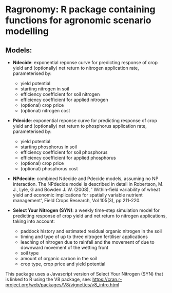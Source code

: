 Ragronomy:  R package containing functions for agronomic scenario modelling 
====================================================

## Models:

* **Ndecide**: exponential reponse curve for predicting response of crop yield and (optionally) net return to nitrogen application rate, parameterised by:
  * yield potential
  * starting nitrogen in soil
  * efficiency coefficient for soil nitrogen
  * efficiency coefficient for applied nitrogen
  * (optional) crop price
  * (optional) nitrogen cost
  
* **Pdecide**: exponential reponse curve for predicting response of crop yield and (optionally) net return to phosphorus application rate, parameterised by:
  * yield potential
  * starting phosphorus in soil
  * efficiency coefficient for soil phosphorus
  * efficiency coefficient for applied phosphorus
  * (optional) crop price
  * (optional) phosphorus cost
  
* **NPdecide**: combined Ndecide and Pdecide models, assuming no NP interaction. The NPdecide model is described in detail in Robertson, M. J., Lyle, G and Bowden J. W. (2008), ' Within-field variability of wheat yield and economic implications for spatially variable nutrient management', Field Crops Research, Vol 105(3), pp 211-220.

* **Select Your Nitrogen (SYN)**: a weekly time-step simulation model for predicting response of crop yield and net return to nitrogen applications, taking into account:
  * paddock history and estimated residual organic nitrogen in the soil
  * timing and type of up to three nitrogen fertiliser applications
  * leaching of nitrogen due to rainfall and the movement of due to downward movement of the wetting front
  * soil type
  * amount of organic carbon in the soil
  * crop type, crop price and yield potential 
  

This package uses a Javascript version of Select Your Nitrogen (SYN) that is linked to R using the V8 package, see: https://cran.r-project.org/web/packages/V8/vignettes/v8_intro.html